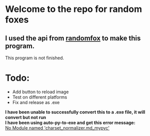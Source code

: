 # Welcome to the repo for random foxes
## I used the api from [randomfox](https://randomfox.ca/) to make this program.
This program is not finished.

# Todo:
- Add button to reload image
- Test on different platforms
- Fix and release as .exe

**I have been unable to successfully convert this to a .exe file, it will convert but not run** <br>
**I have been using auto-py-to-exe and get this error message:** <br>
[No Module named 'charset_normalizer.md_mypyc'](https://i.imgur.com/OK8NmgM.png)
